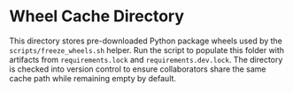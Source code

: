 # Wheel Cache Directory

This directory stores pre-downloaded Python package wheels used by the
`scripts/freeze_wheels.sh` helper. Run the script to populate this folder with
artifacts from `requirements.lock` and `requirements.dev.lock`. The directory is
checked into version control to ensure collaborators share the same cache path
while remaining empty by default.


